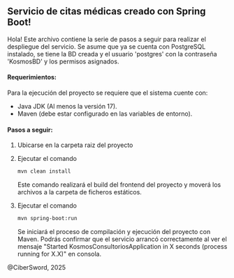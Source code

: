 ## Servicio de citas médicas creado con Spring Boot!

Hola! Este archivo contiene la serie de pasos a seguir para realizar el despliegue del servicio.
Se asume que ya se cuenta con PostgreSQL instalado, se tiene la BD creada y el usuario 'postgres' con la
contraseña 'KosmosBD' y los permisos asignados.

#### Requerimientos:

Para la ejecución del proyecto se requiere que el sistema cuente con:

- Java JDK (Al menos la versión 17).
- Maven (debe estar configurado en las variables de entorno).

#### Pasos a seguir:

1. Ubicarse en la carpeta raiz del proyecto


2. Ejecutar el comando
    ```sh
    mvn clean install
    ```
    Este comando realizará el build del frontend del proyecto y moverá los archivos a la carpeta de ficheros estáticos.


3. Ejecutar el comando
    ```sh
    mvn spring-boot:run
    ```
   Se iniciará el proceso de compilación y ejecución del proyecto con Maven. Podrás confirmar que el
   servicio arrancó correctamente al ver el mensaje "Started KosmosConsultoriosApplication in X seconds (process running for X.X)"
   en consola.

@CiberSword, 2025
